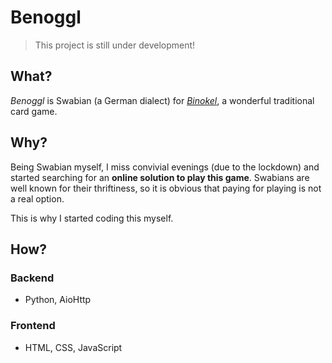 # Benoggl
> This project is still under development!
## What?
*Benoggl* is Swabian (a German dialect) for [*Binokel*](https://en.wikipedia.org/wiki/Binokel), a wonderful traditional card game.

## Why?
Being Swabian myself, I miss convivial evenings (due to the lockdown) and started searching for an **online solution to play this game**.
Swabians are well known for their thriftiness, so it is obvious that paying for playing is not a real option.

This is why I started coding this myself.

## How?
### Backend
- Python, AioHttp
### Frontend
- HTML, CSS, JavaScript
